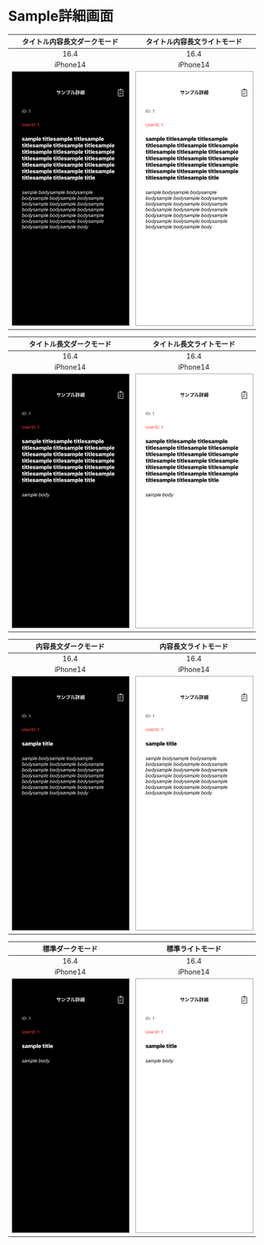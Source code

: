 # Sample詳細画面

|タイトル内容長文ダークモード|タイトル内容長文ライトモード|
|:---:|:---:|
|16.4|16.4|
|iPhone14|iPhone14|
|<img src='../ReferenceImages_64/Sample詳細画面/testSampleDetailView_タイトル_内容_長文_ダークモード_iPhone_16_4_390x844@3x.png' width='390' style='border: 1px solid #999' />|<img src='../ReferenceImages_64/Sample詳細画面/testSampleDetailView_タイトル_内容_長文_ライトモード_iPhone_16_4_390x844@3x.png' width='390' style='border: 1px solid #999' />|

|タイトル長文ダークモード|タイトル長文ライトモード|
|:---:|:---:|
|16.4|16.4|
|iPhone14|iPhone14|
|<img src='../ReferenceImages_64/Sample詳細画面/testSampleDetailView_タイトル_長文_ダークモード_iPhone_16_4_390x844@3x.png' width='390' style='border: 1px solid #999' />|<img src='../ReferenceImages_64/Sample詳細画面/testSampleDetailView_タイトル_長文_ライトモード_iPhone_16_4_390x844@3x.png' width='390' style='border: 1px solid #999' />|

|内容長文ダークモード|内容長文ライトモード|
|:---:|:---:|
|16.4|16.4|
|iPhone14|iPhone14|
|<img src='../ReferenceImages_64/Sample詳細画面/testSampleDetailView_内容_長文_ダークモード_iPhone_16_4_390x844@3x.png' width='390' style='border: 1px solid #999' />|<img src='../ReferenceImages_64/Sample詳細画面/testSampleDetailView_内容_長文_ライトモード_iPhone_16_4_390x844@3x.png' width='390' style='border: 1px solid #999' />|

|標準ダークモード|標準ライトモード|
|:---:|:---:|
|16.4|16.4|
|iPhone14|iPhone14|
|<img src='../ReferenceImages_64/Sample詳細画面/testSampleDetail_標準_ダークモード_iPhone_16_4_390x844@3x.png' width='390' style='border: 1px solid #999' />|<img src='../ReferenceImages_64/Sample詳細画面/testSampleDetail_標準_ライトモード_iPhone_16_4_390x844@3x.png' width='390' style='border: 1px solid #999' />|

